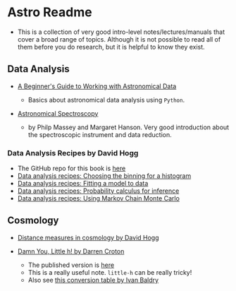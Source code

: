 # Astro Readme
* This is a collection of very good intro-level notes/lectures/manuals that cover a broad range of topics. Although it is not possible to read all of them before you do research, but it is helpful to know they exist.

## Data Analysis

- [A Beginner's Guide to Working with Astronomical Data](https://arxiv.org/abs/1905.13189)
	* Basics about astronomical data analysis using `Python`.

- [Astronomical Spectroscopy](http://adsabs.harvard.edu/abs/2013pss2.book...35M)
	* by Philp Massey and Margaret Hanson. Very good introduction about the spectroscopic instrument and data reduction.

### Data Analysis Recipes by David Hogg

- The GitHub repo for this book is [here](https://github.com/davidwhogg/DataAnalysisRecipes)
- [Data analysis recipes: Choosing the binning for a histogram](https://arxiv.org/abs/0807.4820)
- [Data analysis recipes: Fitting a model to data](https://arxiv.org/abs/1008.4686)
- [Data analysis recipes: Probability calculus for inference](https://arxiv.org/abs/1205.4446)
- [Data analysis recipes: Using Markov Chain Monte Carlo](https://arxiv.org/abs/1710.06068)


## Cosmology

- [Distance measures in cosmology by David Hogg](https://arxiv.org/abs/astro-ph/9905116)

- [Damn You, Little h! by Darren Croton](https://arxiv.org/abs/1308.4150)
	* The published version is [here](https://www.cambridge.org/core/journals/publications-of-the-astronomical-society-of-australia/article/damn-you-little-h-or-realworld-applications-of-the-hubble-constant-using-observed-and-simulated-data/EB4B786F4500F897A589C3ED980C17F5)
	* This is a really useful note.  `little-h` can be really tricky!
	* Also see [this conversion table by Ivan Baldry](http://www.astro.ljmu.ac.uk/~ikb/research/)

